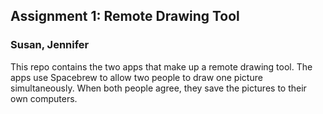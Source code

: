 ## Assignment 1: Remote Drawing Tool
### Susan, Jennifer

This repo contains the two apps that make up a remote drawing tool. The apps use Spacebrew to allow two people to draw one picture simultaneously. When both people agree, they save the pictures to their own computers.